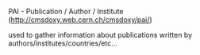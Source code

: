 PAI - Publication / Author / Institute (http://cmsdoxy.web.cern.ch/cmsdoxy/pai/)

used to gather information about publications written by authors/institutes/countries/etc...